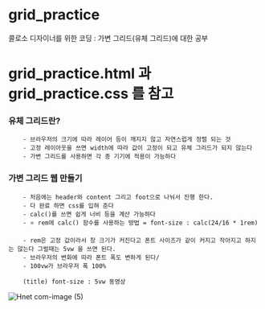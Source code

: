 # grid_practice

콜로소 디자이너를 위한 코딩 : 가변 그리드(유체 그리드)에 대한 공부

# grid_practice.html 과 grid_practice.css 를 참고

### 유체 그리드란?

    	- 브라우저의 크기에 따라 레이어 등이 깨지지 않고 자연스럽게 정렬 되는 것
    	- 고정 레이아웃을 쓰면 width에 따라 값이 고정이 되고 유체 그리드가 되지 않는다
    	- 가변 그리드를 사용하면 각 종 기기에 적용이 가능하다

### 가변 그리드 웹 만들기

    	- 처음에는 header와 content 그리고 foot으로 나눠서 진행 한다.
    	- 다 완료 하면 css를 입혀 준다
    	- calc()를 쓰면 쉽게 너비 등을 계산 가능하다
    	- ⭐️ rem에 calc() 함수를 사용하는 방법 = font-size : calc(24/16 * 1rem)

    	- rem은 고정 값이라서 창 크기가 커진다고 폰트 사이즈가 같이 커지고 작아지고 하지는 않는다 그럴때는 5vw 을 쓰면 된다.
    	- 브라우저의 변화에 따라 폰트 폭도 변하게 된다/
    	- 100vw가 브라우저 폭 100%

    	(title) font-size : 5vw 동영상
   ![Hnet com-image (5)](https://user-images.githubusercontent.com/88579497/140596088-f3db2701-c2cf-4829-bbc2-bc168bf1a506.gif)
